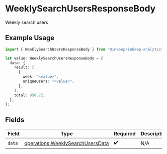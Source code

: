 # WeeklySearchUsersResponseBody

Weekly search users

## Example Usage

```typescript
import { WeeklySearchUsersResponseBody } from "@inkeep/inkeep-analytics/models/operations";

let value: WeeklySearchUsersResponseBody = {
  data: {
    result: [
      {
        week: "<value>",
        uniqueUsers: "<value>",
      },
    ],
    total: 950.72,
  },
};
```

## Fields

| Field                                                                                | Type                                                                                 | Required                                                                             | Description                                                                          |
| ------------------------------------------------------------------------------------ | ------------------------------------------------------------------------------------ | ------------------------------------------------------------------------------------ | ------------------------------------------------------------------------------------ |
| `data`                                                                               | [operations.WeeklySearchUsersData](../../models/operations/weeklysearchusersdata.md) | :heavy_check_mark:                                                                   | N/A                                                                                  |